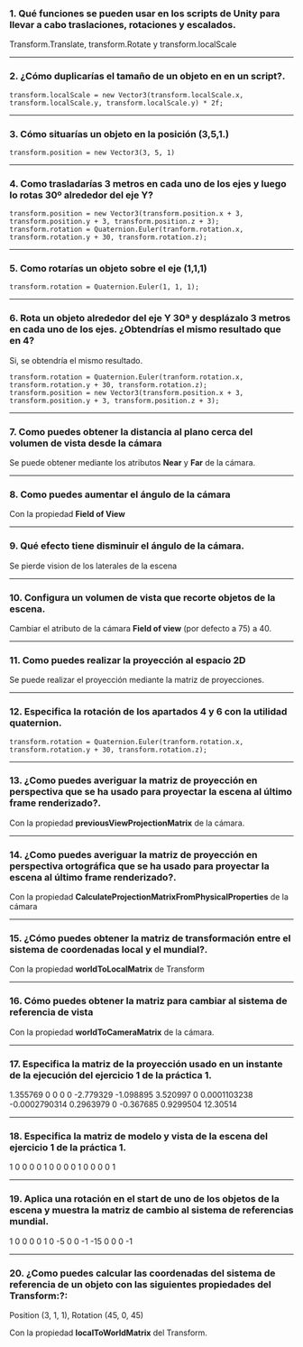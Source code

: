 ### 1. Qué funciones se pueden usar en los scripts de Unity para llevar a cabo traslaciones, rotaciones y escalados.

Transform.Translate, transform.Rotate y transform.localScale

---

### 2. ¿Cómo duplicarías el tamaño de un objeto en en un script?.

```transform.localScale = new Vector3(transform.localScale.x, transform.localScale.y, transform.localScale.y) * 2f;```

---

### 3. Cómo situarías un objeto en la posición (3,5,1.)

```transform.position = new Vector3(3, 5, 1)```

---

### 4. Como trasladarías 3 metros en cada uno de los ejes y luego lo rotas 30º alrededor del eje Y?

```
transform.position = new Vector3(transform.position.x + 3, transform.position.y + 3, transform.position.z + 3); 
transform.rotation = Quaternion.Euler(tranform.rotation.x, transform.rotation.y + 30, transform.rotation.z);
```

---

### 5. Como rotarías un objeto sobre el eje (1,1,1)


```
transform.rotation = Quaternion.Euler(1, 1, 1);
```

---

### 6. Rota un objeto alrededor del eje Y 30ª y desplázalo 3 metros en cada uno de los ejes. ¿Obtendrías el mismo resultado que en 4?

Si, se obtendría el mismo resultado.
```
transform.rotation = Quaternion.Euler(tranform.rotation.x, transform.rotation.y + 30, transform.rotation.z);
transform.position = new Vector3(transform.position.x + 3, transform.position.y + 3, transform.position.z + 3); 
```

---

### 7. Como puedes obtener la distancia al plano cerca del volumen de vista desde la cámara

Se puede obtener mediante los atributos **Near** y **Far** de la cámara.

---

### 8. Como puedes aumentar el ángulo de la cámara

Con la propiedad **Field of View**

---

### 9. Qué efecto tiene disminuir el ángulo de la cámara.

Se pierde vision de los laterales de la escena

---

### 10. Configura un volumen de vista que recorte objetos de la escena.

Cambiar el atributo de la cámara **Field of view** (por defecto a 75) a 40.

---

### 11. Como puedes realizar la proyección al espacio 2D

Se puede realizar el proyección mediante la matriz de proyecciones.

---

### 12. Especifica la rotación de los apartados 4 y 6 con la utilidad quaternion.

```
transform.rotation = Quaternion.Euler(tranform.rotation.x, transform.rotation.y + 30, transform.rotation.z);
```

---

### 13. ¿Como puedes averiguar la matriz de proyección en perspectiva que se ha usado para proyectar la escena al último frame renderizado?.

Con la propiedad **previousViewProjectionMatrix** de la cámara.

---

### 14. ¿Como puedes averiguar la matriz de proyección en perspectiva ortográfica que se ha usado para proyectar la escena al último frame renderizado?.

Con la propiedad **CalculateProjectionMatrixFromPhysicalProperties** de la cámara

---

### 15. ¿Cómo puedes obtener la matriz de transformación entre el sistema de coordenadas local y el mundial?.

Con la propiedad **worldToLocalMatrix** de Transform

---

### 16. Cómo puedes obtener la matriz para cambiar al sistema de referencia de vista

Con la propiedad **worldToCameraMatrix** de la cámara.

---

### 17. Especifica la matriz de la proyección usado en un instante de la ejecución del ejercicio 1 de la práctica 1.

1.355769	0 				0   			0
0           -2.779329		-1.098895   	3.520997
0 			0.0001103238	-0.0002790314   0.2963979
0 			-0.367685       0.9299504		12.30514

---

### 18. Especifica la matriz de modelo y vista de la escena del ejercicio 1 de la práctica 1.

1 	0 	0 	0
0 	1 	0 	0
0 	0 	1 	0
0 	0 	0 	1

---

### 19. Aplica una rotación en el start de uno de los objetos de la escena y muestra la matriz de cambio al sistema de referencias mundial.

1 	0 	0 	0
0 	1 	0 	-5
0 	0 	-1 	-15
0 	0 	0 	-1

---

### 20. ¿Como puedes calcular las coordenadas del sistema de referencia de un objeto con las siguientes propiedades del Transform:?: 
Position (3, 1, 1), Rotation (45, 0, 45)

Con la propiedad **localToWorldMatrix** del Transform.
